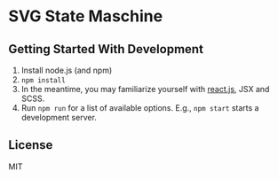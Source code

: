 # SVG State Maschine

## Getting Started With Development

1. Install node.js (and npm)
2. `npm install`
3. In the meantime, you may familiarize yourself with [react.js](http://facebook.github.io/react/), JSX and SCSS.
4. Run `npm run` for a list of available options. E.g., `npm start` starts a development server.

## License

MIT

